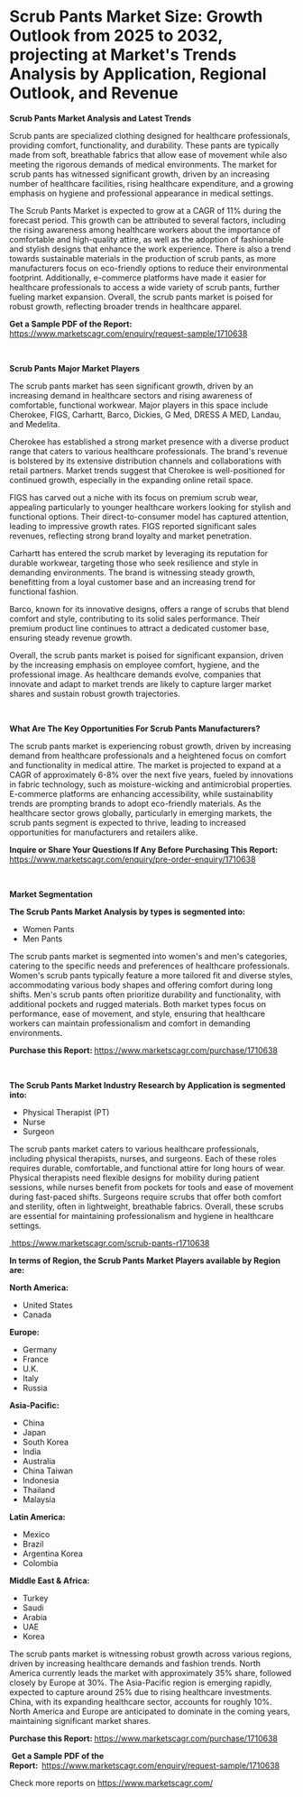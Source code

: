 <p><h1>Scrub Pants Market Size: Growth Outlook from 2025 to 2032, projecting at Market's Trends Analysis by Application, Regional Outlook, and Revenue</h1></p><p><strong>Scrub Pants Market Analysis and Latest Trends</strong></p>
<p><p>Scrub pants are specialized clothing designed for healthcare professionals, providing comfort, functionality, and durability. These pants are typically made from soft, breathable fabrics that allow ease of movement while also meeting the rigorous demands of medical environments. The market for scrub pants has witnessed significant growth, driven by an increasing number of healthcare facilities, rising healthcare expenditure, and a growing emphasis on hygiene and professional appearance in medical settings.</p><p>The Scrub Pants Market is expected to grow at a CAGR of 11% during the forecast period. This growth can be attributed to several factors, including the rising awareness among healthcare workers about the importance of comfortable and high-quality attire, as well as the adoption of fashionable and stylish designs that enhance the work experience. There is also a trend towards sustainable materials in the production of scrub pants, as more manufacturers focus on eco-friendly options to reduce their environmental footprint. Additionally, e-commerce platforms have made it easier for healthcare professionals to access a wide variety of scrub pants, further fueling market expansion. Overall, the scrub pants market is poised for robust growth, reflecting broader trends in healthcare apparel.</p></p>
<p><strong>Get a Sample PDF of the Report:&nbsp;</strong> <a href="https://www.marketscagr.com/enquiry/request-sample/1710638?utm_campaign=1789&utm_medium=2&utm_source=Github&utm_content=ia&utm_term=10012025&utm_id=scrub-pants">https://www.marketscagr.com/enquiry/request-sample/1710638</a></p>
<p>&nbsp;</p>
<p><strong>Scrub Pants Major Market Players</strong></p>
<p><p>The scrub pants market has seen significant growth, driven by an increasing demand in healthcare sectors and rising awareness of comfortable, functional workwear. Major players in this space include Cherokee, FIGS, Carhartt, Barco, Dickies, G Med, DRESS A MED, Landau, and Medelita.</p><p>Cherokee has established a strong market presence with a diverse product range that caters to various healthcare professionals. The brand's revenue is bolstered by its extensive distribution channels and collaborations with retail partners. Market trends suggest that Cherokee is well-positioned for continued growth, especially in the expanding online retail space.</p><p>FIGS has carved out a niche with its focus on premium scrub wear, appealing particularly to younger healthcare workers looking for stylish and functional options. Their direct-to-consumer model has captured attention, leading to impressive growth rates. FIGS reported significant sales revenues, reflecting strong brand loyalty and market penetration.</p><p>Carhartt has entered the scrub market by leveraging its reputation for durable workwear, targeting those who seek resilience and style in demanding environments. The brand is witnessing steady growth, benefitting from a loyal customer base and an increasing trend for functional fashion.</p><p>Barco, known for its innovative designs, offers a range of scrubs that blend comfort and style, contributing to its solid sales performance. Their premium product line continues to attract a dedicated customer base, ensuring steady revenue growth.</p><p>Overall, the scrub pants market is poised for significant expansion, driven by the increasing emphasis on employee comfort, hygiene, and the professional image. As healthcare demands evolve, companies that innovate and adapt to market trends are likely to capture larger market shares and sustain robust growth trajectories.</p></p>
<p>&nbsp;</p>
<p><strong>What Are The Key Opportunities For Scrub Pants Manufacturers?</strong></p>
<p><p>The scrub pants market is experiencing robust growth, driven by increasing demand from healthcare professionals and a heightened focus on comfort and functionality in medical attire. The market is projected to expand at a CAGR of approximately 6-8% over the next five years, fueled by innovations in fabric technology, such as moisture-wicking and antimicrobial properties. E-commerce platforms are enhancing accessibility, while sustainability trends are prompting brands to adopt eco-friendly materials. As the healthcare sector grows globally, particularly in emerging markets, the scrub pants segment is expected to thrive, leading to increased opportunities for manufacturers and retailers alike.</p></p>
<p><strong>Inquire or Share Your Questions If Any Before Purchasing This Report:</strong> <a href="https://www.marketscagr.com/enquiry/pre-order-enquiry/1710638?utm_campaign=1789&utm_medium=2&utm_source=Github&utm_content=ia&utm_term=10012025&utm_id=scrub-pants">https://www.marketscagr.com/enquiry/pre-order-enquiry/1710638</a></p>
<p>&nbsp;</p>
<p><strong>Market Segmentation</strong></p>
<p><strong>The Scrub Pants Market Analysis by types is segmented into:</strong></p>
<p><ul><li>Women Pants</li><li>Men Pants</li></ul></p>
<p><p>The scrub pants market is segmented into women's and men's categories, catering to the specific needs and preferences of healthcare professionals. Women's scrub pants typically feature a more tailored fit and diverse styles, accommodating various body shapes and offering comfort during long shifts. Men's scrub pants often prioritize durability and functionality, with additional pockets and rugged materials. Both market types focus on performance, ease of movement, and style, ensuring that healthcare workers can maintain professionalism and comfort in demanding environments.</p></p>
<p><strong>Purchase this Report:&nbsp;</strong><a href="https://www.marketscagr.com/purchase/1710638?utm_campaign=1789&utm_medium=2&utm_source=Github&utm_content=ia&utm_term=10012025&utm_id=scrub-pants">https://www.marketscagr.com/purchase/1710638</a></p>
<p>&nbsp;</p>
<p><strong>The Scrub Pants Market Industry Research by Application is segmented into:</strong></p>
<p><ul><li>Physical Therapist (PT)</li><li>Nurse</li><li>Surgeon</li></ul></p>
<p><p>The scrub pants market caters to various healthcare professionals, including physical therapists, nurses, and surgeons. Each of these roles requires durable, comfortable, and functional attire for long hours of wear. Physical therapists need flexible designs for mobility during patient sessions, while nurses benefit from pockets for tools and ease of movement during fast-paced shifts. Surgeons require scrubs that offer both comfort and sterility, often in lightweight, breathable fabrics. Overall, these scrubs are essential for maintaining professionalism and hygiene in healthcare settings.</p></p>
<p><a href="https://www.marketscagr.com/scrub-pants-r1710638?utm_campaign=1789&utm_medium=2&utm_source=Github&utm_content=ia&utm_term=10012025&utm_id=scrub-pants">&nbsp;https://www.marketscagr.com/scrub-pants-r1710638</a></p>
<p><strong>In terms of Region, the Scrub Pants Market Players available by Region are:</strong></p>
<p>
    <p> <strong> North America: </strong>
        <ul>
            <li>United States</li>
            <li>Canada</li>
        </ul>
        </p> 
    <p> <strong> Europe: </strong>
        <ul>
            <li>Germany</li>
            <li>France</li>
            <li>U.K.</li>
            <li>Italy</li>
            <li>Russia</li>
        </ul>
        </p> 
    <p> <strong> Asia-Pacific: </strong>
        <ul>
            <li>China</li>
            <li>Japan</li>
            <li>South Korea</li>
            <li>India</li>
            <li>Australia</li>
            <li>China Taiwan</li>
            <li>Indonesia</li>
            <li>Thailand</li>
            <li>Malaysia</li>
        </ul>
        </p> 
    <p> <strong> Latin America: </strong>
        <ul>
            <li>Mexico</li>
            <li>Brazil</li>
            <li>Argentina Korea</li>
            <li>Colombia</li>
        </ul>
        </p> 
    <p> <strong> Middle East & Africa: </strong>
        <ul>
            <li>Turkey</li>
            <li>Saudi</li>
            <li>Arabia</li>
            <li>UAE</li>
            <li>Korea</li>
        </ul>
    </p>
    </p>
<p><p>The scrub pants market is witnessing robust growth across various regions, driven by increasing healthcare demands and fashion trends. North America currently leads the market with approximately 35% share, followed closely by Europe at 30%. The Asia-Pacific region is emerging rapidly, expected to capture around 25% due to rising healthcare investments. China, with its expanding healthcare sector, accounts for roughly 10%. North America and Europe are anticipated to dominate in the coming years, maintaining significant market shares.</p></p>
<p><strong>Purchase this Report: </strong><a href="https://www.marketscagr.com/purchase/1710638?utm_campaign=1789&utm_medium=2&utm_source=Github&utm_content=ia&utm_term=10012025&utm_id=scrub-pants">https://www.marketscagr.com/purchase/1710638</a></p>
<p>&nbsp;<strong>Get a Sample PDF of the Report:&nbsp;&nbsp;</strong><a href="https://www.marketscagr.com/enquiry/request-sample/1710638?utm_campaign=1789&utm_medium=2&utm_source=Github&utm_content=ia&utm_term=10012025&utm_id=scrub-pants">https://www.marketscagr.com/enquiry/request-sample/1710638</a></p>
<p><strong></strong></p>
<p>Check more reports on <a href="https://www.marketscagr.com/?utm_campaign=1789&utm_medium=2&utm_source=Github&utm_content=ia&utm_term=10012025&utm_id=scrub-pants">https://www.marketscagr.com/</a></p>